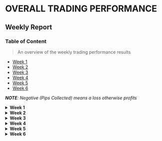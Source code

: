 <!-- 
    * This file contains weekly trading results
    * from the trades taken over the week.
    * 
    * @author: Isaac <errortor40@gmail.com>
 -->

# OVERALL TRADING PERFORMANCE 

## Weekly Report

### Table of Content
> An overview of the weekly trading performance results

- <a href="#week-1">Week 1 </a>
- <a href="#week-2">Week 2 </a>
- <a href="#week-3">Week 3 </a>
- <a href="#week-4">Week 4 </a>
- <a href="#week-5">Week 5 </a>
- <a href="#week-6">Week 6 </a>

_**NOTE**: Negative (Pips Collected) means a loss otherwise profits_


<details> 

 <summary id="week-1"> <strong> Week 1 </strong> </summary>

#### Monday
> These are the trades held on monday as of May 20

| Pair Name | Lot Size | Positions | Pips Collected | 
------------|----------|-----------|----------------|
| USD/JPY   | 0.01     | 1         | 16             |
| XAUUSD    | 0.01     | 1         | 77             |

**Total Pips Collected: 93**


#### Tuesday
> These are the trades held on tuesday as of May 21

| Pair Name | Lot Size | Positions | Pips Collected | 
------------|----------|-----------|----------------|
| XAUUSD    | 0.01     | 1         | 48             |
| XAUUSD    | 0.01     | 1         | -29            |

**Total Pips Collected: 19**


#### Wednesday
> These are the trades held on wednesday as of May 22

| Pair Name | Lot Size | Positions | Pips Collected | 
------------|----------|-----------|----------------|
| XAUUSD    | 0.01     | 1         | 103            |
| XAUUSD    | 0.01     | 1         | 23             |

**Total Pips Collected: 126**


#### Thursday
> These are the trades held on thursday as of May 23

| Pair Name | Lot Size | Positions | Pips Collected | 
|-----------|----------|-----------|----------------|
| XAUUSD    | 0.01     | 3         | -58            |
| XAUUSD    | 0.01     | 3         | -23            |
| XAUUSD    | 0.01     | 1         | -32            |

**Total Pips Collected: -103**

#### Friday
> These are the trades held on friday as of May 24

| Pair Name | Lot Size | Positions | Pips Collected | 
------------|----------|-----------|----------------|
| EURUSD    | 0.01     | 1         | -14            |
| XAUUSD    | 0.01     | 1         | -13            |
| XAUUSD    | 0.01     | 2         | -21            |
| XAUUSD    | 0.01     | 7         |  7             |

**Total Pips Collected: -41**

___

**Total Pips Collected over this Week: (93 + 19 + 126 - 103 - 41 ) = 94**  

</details>


<!-- Week -2 results -->
<details>
 <summary id="week-2"> <strong> Week 2 </strong> </summary>

</details>

<details>

<!-- Week -3 results -->
 <summary id="week-3"> <strong> Week 3 </strong> </summary>

</details>

<!-- Week -4 results -->
<details>
 <summary id="week-4"> <strong> Week 4 </strong> </summary>

</details>

<!-- Week -5 results -->
<details>
 <summary id="week-5"> <strong> Week 5 </strong> </summary>

</details>

<!-- Week -6 results -->
<details>
 <summary id="week-6"> <strong> Week 6 </strong> </summary>

</details>